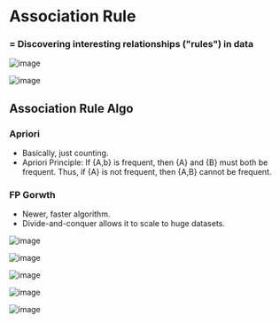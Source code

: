 # Association Rule
### = Discovering interesting relationships ("rules") in data 

![image](https://user-images.githubusercontent.com/106495355/208030692-f4da9c8a-2cfb-4381-be50-fbfcef3e1e5b.png)

![image](https://user-images.githubusercontent.com/106495355/208030817-912f4441-6ced-48d4-9870-fa41534e0f10.png)


## Association Rule Algo
### Apriori
- Basically, just counting. 
- Apriori Principle: If {A,b} is frequent, then {A} and {B} must both be frequent. Thus, if {A} is not frequent, then {A,B} cannot be frequent.
### FP Gorwth
- Newer, faster algorithm.
- Divide-and-conquer allows it to scale to huge datasets.

![image](https://user-images.githubusercontent.com/106495355/208028979-996bf154-9951-4886-b6b3-6c42daec87af.png)

![image](https://user-images.githubusercontent.com/106495355/208030355-f5e76fc2-fb59-42ee-9c2e-b0430ab671b8.png)

![image](https://user-images.githubusercontent.com/106495355/208030380-65a7ac8a-77d8-42b5-ba52-37cb009e602f.png)

![image](https://user-images.githubusercontent.com/106495355/208030470-0655b9c0-20f7-431f-90ea-31e58c40b1e1.png)

![image](https://user-images.githubusercontent.com/106495355/208030571-0bf5ff4f-69ba-4226-b51e-7aaa63c17d3a.png)


### 
